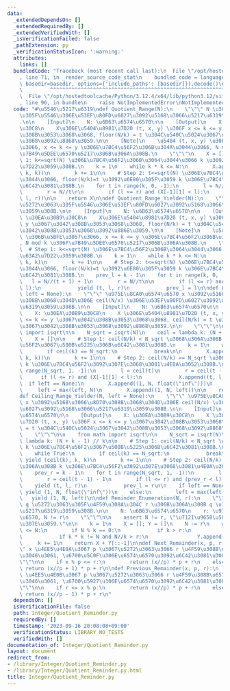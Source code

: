 ```yaml
---
data:
  _extendedDependsOn: []
  _extendedRequiredBy: []
  _extendedVerifiedWith: []
  _isVerificationFailed: false
  _pathExtension: py
  _verificationStatusIcon: ':warning:'
  attributes:
    links: []
  bundledCode: "Traceback (most recent call last):\n  File \"/opt/hostedtoolcache/Python/3.12.4/x64/lib/python3.12/site-packages/onlinejudge_verify/documentation/build.py\"\
    , line 71, in _render_source_code_stat\n    bundled_code = language.bundle(stat.path,\
    \ basedir=basedir, options={'include_paths': [basedir]}).decode()\n          \
    \         ^^^^^^^^^^^^^^^^^^^^^^^^^^^^^^^^^^^^^^^^^^^^^^^^^^^^^^^^^^^^^^^^^^^^^^^^^^^^^^^^^\n\
    \  File \"/opt/hostedtoolcache/Python/3.12.4/x64/lib/python3.12/site-packages/onlinejudge_verify/languages/python.py\"\
    , line 96, in bundle\n    raise NotImplementedError\nNotImplementedError\n"
  code: "#\u5546\u5217\u6319\ndef Quotient_Range(N):\n    \"\"\" N \u3067\u5272\u3063\
    \u305F\u5546\u306E\u53EF\u80FD\u6027\u3092\u5168\u3066\u5217\u6319\u3059\u308B\
    .\n\n    [Input]\n    N: \u6B63\u6574\u6570\n\n    [Output]\n    X: \u30EA\u30B9\
    \u30C8\n    X\u306E\u5404\u8981\u7D20 (t, x, y) \u306F x <= k <= y \u3067\u3042\
    \u308B\u3053\u3068\u3068, floor(N/k) = t \u304C\u540C\u5024\u3067\u3042\u308B\u3053\
    \u3068\u3092\u8868\u3059.\n\n    [Note]\n    \u5404 (t, x, y) \u306B\u5BFE\u3057\
    \u3066, x <= k <= y \u306E\u7BC4\u56F2\u306B\u304A\u3044\u3066, N mod k \u306F\
    \u7B49\u5DEE\u6570\u5217\u306B\u306A\u308B.\n    \"\"\"\n    X = []\n\n    # Step\
    \ 1: k<=sqrt(N) \u306E\u7BC4\u56F2\u306B\u3064\u3044\u3066 k \u3092\u5168\u63A2\
    \u7D22\u3059\u308B.\n    k = 1\n    while k * k <= N:\n        X.append((N//k,\
    \ k, k))\n        k += 1\n\n    # Step 2: t<=sqrt(N) \u306E\u7BC4\u56F2\u306B\u304A\
    \u3044\u3066, floor(N/k)=t \u3092\u6E80\u305F\u3059 k \u306E\u7BC4\u56F2\u3092\
    \u6C42\u3081\u308B.\n    for t in range(k, 0, -1):\n        l = N//(t + 1) + 1\n\
    \        r = N//t\n\n        if (l <= r) and (X[-1][1] < l):\n            X.append((t,\
    \ l, r))\n\n    return X\n\ndef Quotient_Range_Yielder(N):\n    \"\"\" N \u3067\
    \u5272\u3063\u305F\u5546\u306E\u53EF\u80FD\u6027\u3092\u5168\u3066\u5217\u6319\
    \u3059\u308B.\n\n    [Input]\n    N: \u6B63\u6574\u6570\n\n    [Output]\n    X:\
    \ \u30EA\u30B9\u30C8\n    X\u306E\u5404\u8981\u7D20 (t, x, y) \u306F x <= k <=\
    \ y \u3067\u3042\u308B\u3053\u3068\u3068, floor(N/k) = t \u304C\u540C\u5024\u3067\
    \u3042\u308B\u3053\u3068\u3092\u8868\u3059.\n\n    [Note]\n    \u5404 (t, x, y)\
    \ \u306B\u5BFE\u3057\u3066, x <= k <= y \u306E\u7BC4\u56F2\u306B\u304A\u3044\u3066\
    , N mod k \u306F\u7B49\u5DEE\u6570\u5217\u306B\u306A\u308B.\n    \"\"\"\n\n  \
    \  # Step 1: k<=sqrt(N) \u306E\u7BC4\u56F2\u306B\u3064\u3044\u3066 k \u3092\u5168\
    \u63A2\u7D22\u3059\u308B.\n    k = 1\n    while k * k <= N:\n        yield (N//k,\
    \ k, k)\n        k += 1\n\n    # Step 2: t<=sqrt(N) \u306E\u7BC4\u56F2\u306B\u304A\
    \u3044\u3066, floor(N/k)=t \u3092\u6E80\u305F\u3059 k \u306E\u7BC4\u56F2\u3092\
    \u6C42\u3081\u308B.\n    prev_l = k - 1\n    for t in range(k, 0, -1):\n     \
    \   l = N//(t + 1) + 1\n        r = N//t\n\n        if (l <= r) and (prev_l <\
    \ l):\n            yield (t, l, r)\n            prev_l = l\n\ndef Ceiling_Range(N,\
    \ left = None):\n    \"\"\" \u975E\u8CA0\u6574\u6570 x \u3092\u5168\u3066\u8D70\
    \u308B\u3068\u304D\u306E ceil(N/x) \u306E\u53EF\u80FD\u6027\u3092\u5168\u3066\u5217\
    \u6319\u3059\u308B.\n\n    [Input]\n    N: \u6B63\u6574\u6570\n\n    [Output]\n\
    \    X: \u30EA\u30B9\u30C8\n    X \u306E\u5404\u8981\u7D20 (t, x, y) \u306F x\
    \ <= k <= y \u3067\u3042\u308B\u3053\u3068\u3068, ceil(N/k) = t \u304C\u540C\u5024\
    \u3067\u3042\u308B\u3053\u3068\u3092\u8868\u3059.\n\n    \"\"\"\n\n    from math\
    \ import isqrt\n\n    N_sqrt = isqrt(N)\n    ceil = lambda k: (N + k - 1) // k\n\
    \    X = []\n\n    # Step 1: ceil(N/k) < N_sqrt \u3068\u306A\u308B k \u306E\u7BC4\
    \u56F2\u3067\u500B\u5225\u306B\u6C42\u3081\u308B.\n    k = 1\n    while True:\n\
    \        if ceil(k) == N_sqrt:\n            break\n\n        X.append((ceil(k),\
    \ k, k))\n        k += 1\n\n    # Step 2: ceil(N/k) >= N_sqrt \u3068\u306A\u308B\
    \ k \u306E\u7BC4\u56F2\u3092\u307E\u3068\u3081\u4E0A\u3052\u308B.\n    for t in\
    \ range(N_sqrt, 1, -1):\n        l = ceil(t)\n        r = ceil(t - 1) - 1\n  \
    \      if (l <= r) and (X[-1][1] < l):\n            X.append((t, l, r))\n\n  \
    \  if left == None:\n        X.append((1, N, float(\"inf\")))\n    else:\n   \
    \     left = max(left, N)\n        X.append((1, N, left))\n\n    return X\n\n\
    def Ceiling_Range_Yielder(N, left = None):\n    \"\"\" \u975E\u8CA0\u6574\u6570\
    \ x \u3092\u5168\u3066\u8D70\u308B\u3068\u304D\u306E ceil(N/x) \u306E\u53EF\u80FD\
    \u6027\u3092\u5168\u3066\u5217\u6319\u3059\u308B.\n\n    [Input]\n    N: \u6B63\
    \u6574\u6570\n\n    [Output]\n    X: \u30EA\u30B9\u30C8\n    X \u306E\u5404\u8981\
    \u7D20 (t, x, y) \u306F x <= k <= y \u3067\u3042\u308B\u3053\u3068\u3068, ceil(N/k)\
    \ = t \u304C\u540C\u5024\u3067\u3042\u308B\u3053\u3068\u3092\u8868\u3059.\n\n\
    \    \"\"\"\n\n    from math import isqrt\n\n    N_sqrt = isqrt(N)\n    ceil =\
    \ lambda k: (N + k - 1) // k\n\n    # Step 1: ceil(N/k) < N_sqrt \u3068\u306A\u308B\
    \ k \u306E\u7BC4\u56F2\u3067\u500B\u5225\u306B\u6C42\u3081\u308B.\n    k = 1\n\
    \    while True:\n        if ceil(k) == N_sqrt:\n            break\n\n       \
    \ yield (ceil(k), k, k)\n        k += 1\n\n    # Step 2: ceil(N/k) >= N_sqrt \u3068\
    \u306A\u308B k \u306E\u7BC4\u56F2\u3092\u307E\u3068\u3081\u4E0A\u3052\u308B.\n\
    \    prev_r = k - 1\n    for t in range(N_sqrt, 1, -1):\n        l = ceil(t)\n\
    \        r = ceil(t - 1) - 1\n        if (l <= r) and (prev_r < l):\n        \
    \    yield (t, l, r)\n            prev_l = r\n\n    if left == None:\n       \
    \ yield (1, N, float(\"inf\"))\n    else:\n        left = max(left, N)\n     \
    \   yield (1, N, left)\n\ndef Reminder_Enumeration(N, r):\n    \"\"\" N \u3092\
    \ q \u5272\u3063\u305F\u4F59\u308A\u304C r \u306B\u306A\u308B q \u3092\u5168\u3066\
    \u5217\u6319\u3059\u308B.\n\n    N: \u6B63\u6574\u6570\n    r: \u975E\u8CA0\u6574\
    \u6570, N != r\n    \"\"\"\n\n    assert N != r, \"\u7121\u9650\u500B\u3042\u308A\
    \u307E\u3059.\"\n\n    k = 1\n    X = []; Y = []\n    N -= r\n    while k * k\
    \ <= N:\n        if N % k == 0:\n            if k > r:\n                X.append(k)\n\
    \            if k * k != N and N//k > r:\n                Y.append(N//k)\n   \
    \     k += 1\n    return X + Y[::-1]\n\ndef Next_Remainder(x, p, r):\n    \"\"\
    \" x \u4EE5\u4E0A\u3067 p \u3067\u5272\u3063\u3066 r \u4F59\u308B\u6574\u6570\u306E\
    \u3046\u3061, \u6700\u5C0F\u306E\u6574\u6570\u3092\u6C42\u3081\u308B.\n\n    \"\
    \"\"\n\n    if x % p <= r:\n        return (x//p) * p + r\n    else:\n       \
    \ return (x//p + 1) * p + r\n\ndef Previous_Remainder(x, p, r):\n    \"\"\" x\
    \ \u4EE5\u4E0B\u3067 p \u3067\u5272\u3063\u3066 r \u4F59\u308B\u6574\u6570\u306E\
    \u3046\u3061, \u6700\u5927\u306E\u6574\u6570\u3092\u6C42\u3081\u308B.\n\n    \"\
    \"\"\n\n    if r <= x % p:\n        return (x//p) * p + r\n    else:\n       \
    \ return (x//p - 1) * p + r\n"
  dependsOn: []
  isVerificationFile: false
  path: Integer/Quotient_Reminder.py
  requiredBy: []
  timestamp: '2023-09-16 20:08:08+09:00'
  verificationStatus: LIBRARY_NO_TESTS
  verifiedWith: []
documentation_of: Integer/Quotient_Reminder.py
layout: document
redirect_from:
- /library/Integer/Quotient_Reminder.py
- /library/Integer/Quotient_Reminder.py.html
title: Integer/Quotient_Reminder.py
---
```


